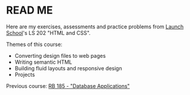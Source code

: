 # READ ME

Here are my exercises, assessments and practice problems from
[Launch School](https://launchschool.com)'s LS 202 "HTML and CSS".

Themes of this course:
* Converting design files to web pages
* Writing semantic HTML
* Building fluid layouts and responsive design
* Projects

Previous course:
[RB 185 - "Database Applications"](https://github.com/jsiny/185_database_applications)